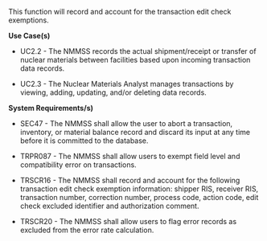 This function will record and account for the transaction edit check exemptions.

**Use Case(s)**

- UC2.2 - The NMMSS records the actual shipment/receipt or transfer of nuclear materials between facilities based upon incoming transaction data records.

- UC2.3 - The Nuclear Materials Analyst manages transactions by viewing, adding, updating, and/or deleting data records. 

**System Requirements/s)**

- SEC47 - The NMMSS shall allow the user to abort a transaction, inventory, or material balance record and discard its input at any time before it is committed to the database.

- TRPR087 - The NMMSS shall allow users to exempt field level and compatibility error on transactions.

- TRSCR16 - The NMMSS shall record and account for the following transaction edit check exemption information: shipper RIS, receiver RIS, transaction number, correction number, process code, action code, edit check excluded identifier and authorization comment.

- TRSCR20 - The NMMSS shall allow users to flag error records as excluded from the error rate calculation.